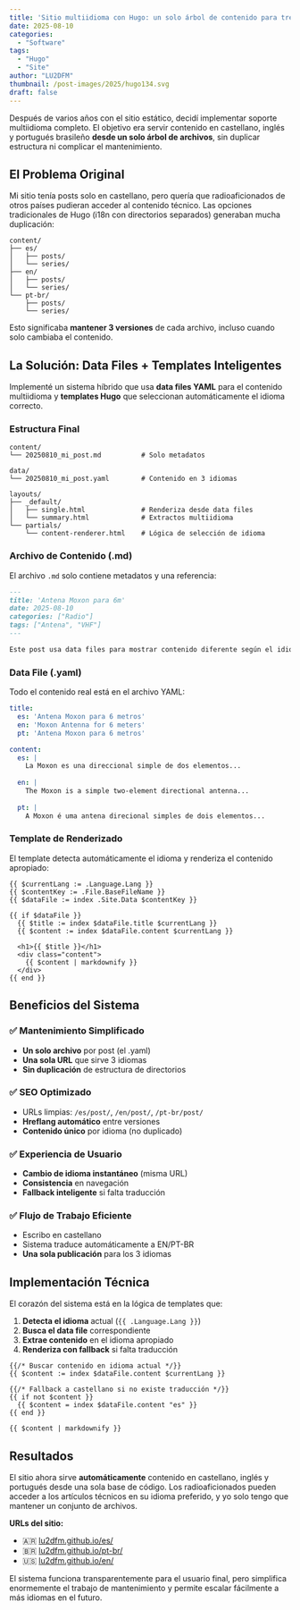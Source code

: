 ```yaml
---
title: 'Sitio multiidioma con Hugo: un solo árbol de contenido para tres idiomas'
date: 2025-08-10
categories:
  - "Software"
tags:
  - "Hugo"
  - "Site"
author: "LU2DFM"
thumbnail: /post-images/2025/hugo134.svg
draft: false
---
```


Después de varios años con el sitio estático, decidí implementar soporte multiidioma completo. El objetivo era servir contenido en castellano, inglés y portugués brasileño **desde un solo árbol de archivos**, sin duplicar estructura ni complicar el mantenimiento.

## El Problema Original

Mi sitio tenía posts solo en castellano, pero quería que radioaficionados de otros países pudieran acceder al contenido técnico. Las opciones tradicionales de Hugo (i18n con directorios separados) generaban mucha duplicación:

```
content/
├── es/
│   ├── posts/
│   └── series/
├── en/
│   ├── posts/
│   └── series/
└── pt-br/
    ├── posts/
    └── series/
```

Esto significaba **mantener 3 versiones** de cada archivo, incluso cuando solo cambiaba el contenido.

## La Solución: Data Files + Templates Inteligentes

Implementé un sistema híbrido que usa **data files YAML** para el contenido multiidioma y **templates Hugo** que seleccionan automáticamente el idioma correcto.

### Estructura Final

```
content/
└── 20250810_mi_post.md          # Solo metadatos

data/
└── 20250810_mi_post.yaml        # Contenido en 3 idiomas

layouts/
├── _default/
│   ├── single.html              # Renderiza desde data files
│   └── summary.html             # Extractos multiidioma
└── partials/
    └── content-renderer.html    # Lógica de selección de idioma
```

### Archivo de Contenido (.md)

El archivo `.md` solo contiene metadatos y una referencia:

```markdown
---
title: 'Antena Moxon para 6m'
date: 2025-08-10
categories: ["Radio"]
tags: ["Antena", "VHF"]
---

Este post usa data files para mostrar contenido diferente según el idioma del usuario.
```

### Data File (.yaml)

Todo el contenido real está en el archivo YAML:

```yaml
title:
  es: 'Antena Moxon para 6 metros'
  en: 'Moxon Antenna for 6 meters'
  pt: 'Antena Moxon para 6 metros'

content:
  es: |
    La Moxon es una direccional simple de dos elementos...
    
  en: |
    The Moxon is a simple two-element directional antenna...
    
  pt: |
    A Moxon é uma antena direcional simples de dois elementos...
```

### Template de Renderizado

El template detecta automáticamente el idioma y renderiza el contenido apropiado:

```go-html-template
{{ $currentLang := .Language.Lang }}
{{ $contentKey := .File.BaseFileName }}
{{ $dataFile := index .Site.Data $contentKey }}

{{ if $dataFile }}
  {{ $title := index $dataFile.title $currentLang }}
  {{ $content := index $dataFile.content $currentLang }}
  
  <h1>{{ $title }}</h1>
  <div class="content">
    {{ $content | markdownify }}
  </div>
{{ end }}
```

## Beneficios del Sistema

### ✅ **Mantenimiento Simplificado**
- **Un solo archivo** por post (el .yaml)
- **Una sola URL** que sirve 3 idiomas
- **Sin duplicación** de estructura de directorios

### ✅ **SEO Optimizado**
- URLs limpias: `/es/post/`, `/en/post/`, `/pt-br/post/`
- **Hreflang automático** entre versiones
- **Contenido único** por idioma (no duplicado)

### ✅ **Experiencia de Usuario**
- **Cambio de idioma instantáneo** (misma URL)
- **Consistencia** en navegación
- **Fallback inteligente** si falta traducción

### ✅ **Flujo de Trabajo Eficiente**
- Escribo en castellano
- Sistema traduce automáticamente a EN/PT-BR
- **Una sola publicación** para los 3 idiomas

## Implementación Técnica

El corazón del sistema está en la lógica de templates que:

1. **Detecta el idioma** actual (`{{ .Language.Lang }}`)
2. **Busca el data file** correspondiente
3. **Extrae contenido** en el idioma apropiado
4. **Renderiza con fallback** si falta traducción

```go-html-template
{{/* Buscar contenido en idioma actual */}}
{{ $content := index $dataFile.content $currentLang }}

{{/* Fallback a castellano si no existe traducción */}}
{{ if not $content }}
  {{ $content = index $dataFile.content "es" }}
{{ end }}

{{ $content | markdownify }}
```

## Resultados

El sitio ahora sirve **automáticamente** contenido en castellano, inglés y portugués desde una sola base de código. Los radioaficionados pueden acceder a los artículos técnicos en su idioma preferido, y yo solo tengo que mantener un conjunto de archivos.

**URLs del sitio:**
- 🇦🇷 [lu2dfm.github.io/es/](https://lu2dfm.github.io/es/)
- 🇧🇷 [lu2dfm.github.io/pt-br/](https://lu2dfm.github.io/pt-br/)
- 🇺🇸 [lu2dfm.github.io/en/](https://lu2dfm.github.io/en/) 

El sistema funciona transparentemente para el usuario final, pero simplifica enormemente el trabajo de mantenimiento y permite escalar fácilmente a más idiomas en el futuro.
